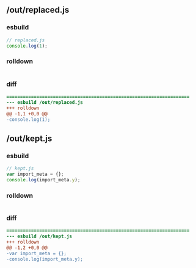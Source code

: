 ## /out/replaced.js
### esbuild
```js
// replaced.js
console.log(1);
```
### rolldown
```js

```
### diff
```diff
===================================================================
--- esbuild	/out/replaced.js
+++ rolldown	
@@ -1,1 +0,0 @@
-console.log(1);

```
## /out/kept.js
### esbuild
```js
// kept.js
var import_meta = {};
console.log(import_meta.y);
```
### rolldown
```js

```
### diff
```diff
===================================================================
--- esbuild	/out/kept.js
+++ rolldown	
@@ -1,2 +0,0 @@
-var import_meta = {};
-console.log(import_meta.y);

```
